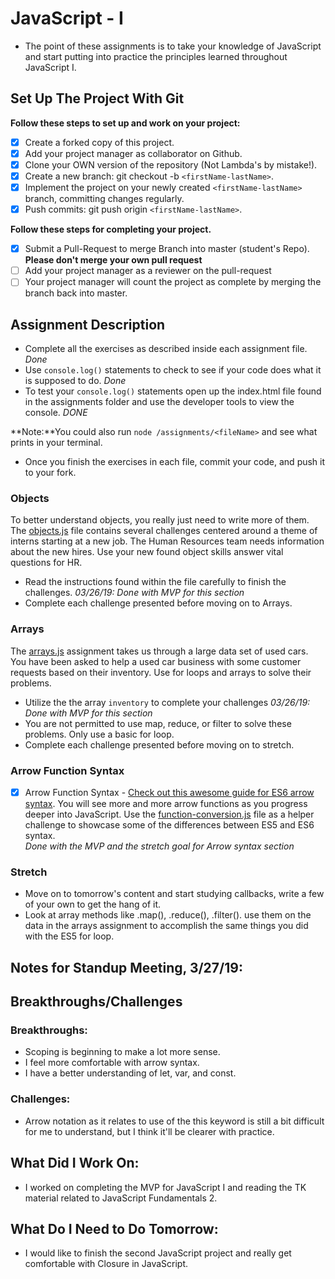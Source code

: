 # JavaScript - I

* The point of these assignments is to take your knowledge of JavaScript and start putting into practice the principles learned throughout JavaScript I.

## Set Up The Project With Git

**Follow these steps to set up and work on your project:**

* [X] Create a forked copy of this project.
* [X] Add your project manager as collaborator on Github.
* [X] Clone your OWN version of the repository (Not Lambda's by mistake!).
* [X] Create a new branch: git checkout -b `<firstName-lastName>`.
* [X] Implement the project on your newly created `<firstName-lastName>` branch, committing changes regularly.
* [X] Push commits: git push origin `<firstName-lastName>`.

**Follow these steps for completing your project.**

* [X] Submit a Pull-Request to merge <firstName-lastName> Branch into master (student's  Repo). **Please don't merge your own pull request**
* [ ] Add your project manager as a reviewer on the pull-request
* [ ] Your project manager will count the project as complete by merging the branch back into master.

## Assignment Description

* Complete all the exercises as described inside each assignment file. *Done*
* Use `console.log()` statements to check to see if your code does what it is supposed to do. *Done*
* To test your `console.log()` statements open up the index.html file found in the assignments folder and use the developer tools to view the console.  *DONE*

**Note:**You could also run `node /assignments/<fileName>` and see what prints in your terminal.

* Once you finish the exercises in each file, commit your code, and push it to your fork.

### Objects

To better understand objects, you really just need to write more of them. The [objects.js](assignments/objects.js) file contains several challenges centered around a theme of interns starting at a new job. The Human Resources team needs information about the new hires. Use your new found object skills answer vital questions for HR.

* Read the instructions found within the file carefully to finish the challenges. *03/26/19: Done with MVP for this section*
* Complete each challenge presented before moving on to Arrays.

### Arrays

The [arrays.js](assignments/arrays.js) assignment takes us through a large data set of used cars.  You have been asked to help a used car business with some customer requests based on their inventory.  Use for loops and arrays to solve their problems.

* Utilize the the array `inventory` to complete your challenges *03/26/19: Done with MVP for this section*
* You are not permitted to use map, reduce, or filter to solve these problems.  Only use a basic for loop.
* Complete each challenge presented before moving on to stretch.

### Arrow Function Syntax

* [X] Arrow Function Syntax - [Check out this awesome guide for ES6 arrow syntax](https://medium.freecodecamp.org/when-and-why-you-should-use-es6-arrow-functions-and-when-you-shouldnt-3d851d7f0b26). You will see more and more arrow functions as you progress deeper into JavaScript. Use the [function-conversion.js](assignments/function-conversion.js) file as a helper challenge to showcase some of the differences between ES5 and ES6 syntax.  
*Done with the MVP and the stretch goal for Arrow syntax section*

### Stretch

* Move on to tomorrow's content and start studying callbacks, write a few of your own to get the hang of it.
* Look at array methods like .map(), .reduce(), .filter(). use them on the data in the arrays assignment to accomplish the same things you did with the ES5 for loop.


## Notes for Standup Meeting, 3/27/19:

##  Breakthroughs/Challenges

### Breakthroughs:
- Scoping is beginning to make a lot more sense. 
- I feel more comfortable with arrow syntax.
- I have a better understanding of let, var, and const. 

### Challenges:
- Arrow notation as it relates to use of the this keyword is still a bit difficult for me to understand, but I think it'll be clearer with practice. 

## What Did I Work On:
- I worked on completing the MVP for JavaScript I and reading the TK material related to JavaScript Fundamentals 2. 

## What Do I Need to Do Tomorrow:
- I would like to finish the second JavaScript project and really get comfortable with Closure in JavaScript. 